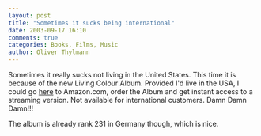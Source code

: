 ```yaml
---
layout: post
title: "Sometimes it sucks being international"
date: 2003-09-17 16:10
comments: true
categories: Books, Films, Music
author: Oliver Thylmann
---
```



Sometimes it really sucks not living in the United States. This time it is because of the new Living Colour Album. Provided I'd live in the USA, I could go [here](http://www.amazon.com/exec/obidos/ASIN/B0000CABCN/) to Amazon.com, order the Album and get instant access to a streaming version. Not available for international customers. Damn Damn Damn!!!

The album is already rank 231 in Germany though, which is nice.


